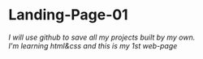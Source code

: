 # Landing-Page-01

<i>I will use github to save all my projects built by my own. <br>
I'm learning html&css and this is my 1st web-page<i>
